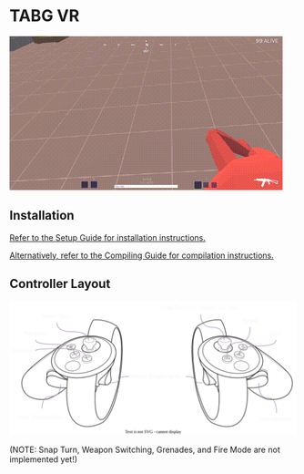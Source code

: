 # TABG VR
![Shooting Test](img/shoot_test.gif)

## Installation
[Refer to the Setup Guide for installation instructions.](SETUP.md)

[Alternatively, refer to the Compiling Guide for compilation instructions.](COMPILING.md)

## Controller Layout
![Controller Layout](auxillary/controller_layout.svg)

(NOTE: Snap Turn, Weapon Switching, Grenades, and Fire Mode are not implemented yet!)